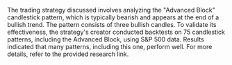 The trading strategy discussed involves analyzing the "Advanced Block" candlestick pattern, which is typically bearish and appears at the end of a bullish trend. The pattern consists of three bullish candles. To validate its effectiveness, the strategy's creator conducted backtests on 75 candlestick patterns, including the Advanced Block, using S&P 500 data. Results indicated that many patterns, including this one, perform well. For more details, refer to the provided research link.
